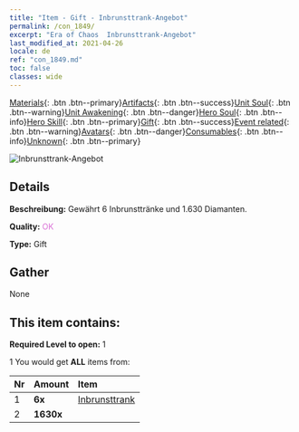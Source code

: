 ```yaml
---
title: "Item - Gift - Inbrunsttrank-Angebot"
permalink: /con_1849/
excerpt: "Era of Chaos  Inbrunsttrank-Angebot"
last_modified_at: 2021-04-26
locale: de
ref: "con_1849.md"
toc: false
classes: wide
---
```

 [Materials](/ItemsDE/){: .btn .btn--primary}[Artifacts](/ItemsDE/Artifacts/){: .btn .btn--success}[Unit Soul](/ItemsDE/UnitSoul/){: .btn .btn--warning}[Unit Awakening](/ItemsDE/UnitAwakening/){: .btn .btn--danger}[Hero Soul](/ItemsDE/HeroSoul/){: .btn .btn--info}[Hero Skill](/ItemsDE/HeroSkill/){: .btn .btn--primary}[Gift](/ItemsDE/Gift/){: .btn .btn--success}[Event related](/ItemsDE/Events/){: .btn .btn--warning}[Avatars](/ItemsDE/Avatars/){: .btn .btn--danger}[Consumables](/ItemsDE/Consumables/){: .btn .btn--info}[Unknown](/ItemsDE/Unknown/){: .btn .btn--primary}

 ![Inbrunsttrank-Angebot](/images/t/i_907470.png)

## Details
 **Beschreibung:** Gewährt 6 Inbrunsttränke und 1.630 Diamanten.

 **Quality:** <span style="color: #DA70D6">OK</span>

 **Type:** Gift

## Gather

  None

## This item contains:

 **Required Level to open:** 1

 1 You would get **ALL** items  from:

  | Nr | Amount |     Item    |
  |:---|:-------|:------------|
  | 1 |  **6x** | [Inbrunsttrank](/ItemsDE/con_1850/) |  | 
  | 2 |  **1630x** | <i class="fas fa-gem"/> |  | 
